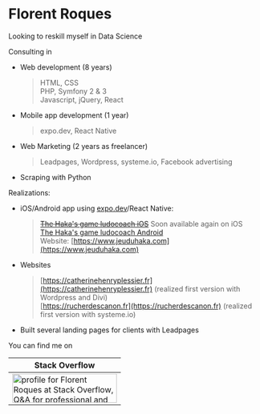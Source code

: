 # Florent Roques

Looking to reskill myself in Data Science

Consulting in
- Web development (8 years)
  > HTML, CSS  
  > PHP, Symfony 2 & 3  
  > Javascript, jQuery, React  
- Mobile app development (1 year)  
  > expo.dev, React Native  
- Web Marketing (2 years as freelancer)  
  > Leadpages, Wordpress, systeme.io, Facebook advertising  
- Scraping with Python

Realizations:  
- iOS/Android app using [expo.dev](https://expo.dev/@florentroques)/React Native:
  >~~[The Haka's game ludocoach iOS](https://apps.apple.com/us/app/the-hakas-game-ludocoach/id1289735068)~~ Soon available again on iOS  
  >[The Haka's game ludocoach Android](https://play.google.com/store/apps/details?id=com.marckucharz.jeuduhakaludocoach)  
  >Website: [https://www.jeuduhaka.com](https://www.jeuduhaka.com)
- Websites
  > [https://catherinehenryplessier.fr](https://catherinehenryplessier.fr) (realized first version with Wordpress and Divi)  
  > [https://rucherdescanon.fr](https://rucherdescanon.fr) (realized first version with systeme.io)
- Built several landing pages for clients with Leadpages
  

You can find me on  

| Stack Overflow   |
| ---------------  |
| <a href="https://stackoverflow.com/users/1152843/florent-roques"><img src="https://stackoverflow.com/users/flair/1152843.png" width="208" height="58" alt="profile for Florent Roques at Stack Overflow, Q&amp;A for professional and enthusiast programmers" title="profile for Florent Roques at Stack Overflow, Q&amp;A for professional and enthusiast programmers"></a>     |
